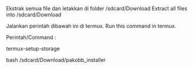 
Ekstrak semua file dan letakkan di folder /sdcard/Download
Extract all files into /sdcard/Download

Jalankan perintah dibawah ini di termux. 
Run this command in termux. 

Perintah/Command :

termux-setup-storage

bash /sdcard/Download/pakobb_installer